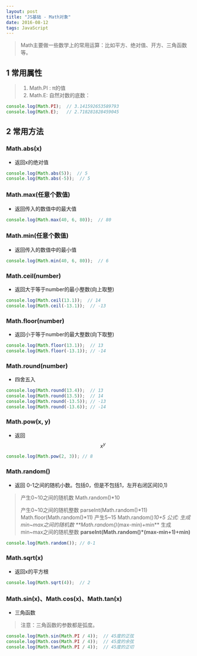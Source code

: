 ```yaml
---
layout: post
title: "JS基础 - Math对象"
date: 2016-08-12
tags: JavaScript
---
```


> Math主要做一些数学上的常用运算：比如平方、绝对值、开方、三角函数等。

## 1	常用属性

> 1. Math.PI : π的值
> 2. Math.E: 自然对数的底数： 

```javascript
console.log(Math.PI);  // 3.141592653589793
console.log(Math.E);   // 2.718281828459045
```

## 2	常用方法

### Math.abs(x) 

- 返回x的绝对值

```javascript
console.log(Math.abs(5));  // 5
console.log(Math.abs(-5));  // 5
```

### Math.max(任意个数值)

- 返回传入的数值中的最大值

```javascript
console.log(Math.max(40, 6, 80));  // 80
```

### Math.min(任意个数值)

- 返回传入的数值中的最小值

```javascript
console.log(Math.min(40, 6, 80));  // 6
```

### Math.ceil(number)

- 返回大于等于number的最小整数(向上取整)

```javascript
console.log(Math.ceil(13.1));  // 14
console.log(Math.ceil(-13.1));  // -13
```

### Math.floor(number)

- 返回小于等于number的最大整数(向下取整)

```javascript
console.log(Math.floor(13.1));  // 13
console.log(Math.floor(-13.1));	// -14
```

### Math.round(number)

- 四舍五入

```javascript
console.log(Math.round(13.4));	// 13
console.log(Math.round(13.5));  // 14
console.log(Math.round(-13.5));	// -13
console.log(Math.round(-13.6)); // -14
```

### Math.pow(x, y)

- 返回 $$x^y$$

```javascript
console.log(Math.pow(2, 3)); // 8 
```

### Math.random()

- 返回 0-1之间的随机小数。包括0，但是不包括1，左开右闭区间[0,1)

> 产生0~10之间的随机数
> Math.random()*10
>
> 产生0~10之间的随机整数
> parseInt(Math.random()*11)
> Math.floor(Math.random()*11)
> 产生5~15
> Math.random()*10+5
> 公式: 生成min~max之间的随机数
> **Math.random()*(max-min)+min**
> 生成min~max之间的随机整数
> **parseInt(Math.random()*(max-min+1)+min)**

```javascript
console.log(Math.random()); // 0-1
```

### Math.sqrt(x) 

- 返回x的平方根

```javascript
console.log(Math.sqrt(4));  // 2
```

### Math.sin(x)、Math.cos(x)、Math.tan(x) 

- 三角函数

> 注意：三角函数的参数都是弧度。

```javascript
console.log(Math.sin(Math.PI / 4));  // 45度的正弦 
console.log(Math.cos(Math.PI / 4));  // 45度的余弦  
console.log(Math.tan(Math.PI / 4));  // 45度的正切  
```


